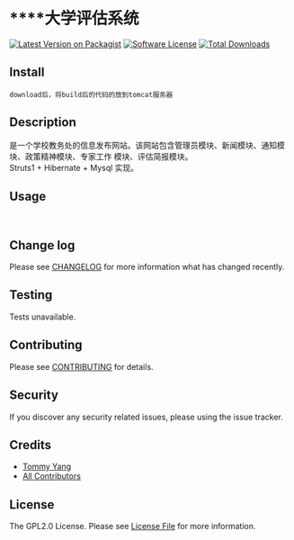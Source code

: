 # ****大学评估系统

[![Latest Version on Packagist][ico-version]][link-packagist]
[![Software License][ico-license]](LICENSE.md)
[![Total Downloads][ico-downloads]][link-downloads]

## Install

```
download后，将build后的代码的放到tomcat服务器
```

## Description

是一个学校教务处的信息发布网站。该网站包含管理员模块、新闻模块、通知模块、政策精神模块、专家工作
模块、评估简报模块。<br/>
 Struts1 + Hibernate + Mysql 实现。

## Usage

``` java
    

```

## Change log

Please see [CHANGELOG](CHANGELOG.md) for more information what has changed recently.

## Testing

Tests unavailable.

## Contributing

Please see [CONTRIBUTING](CONTRIBUTING.md) for details.

## Security

If you discover any security related issues, please using the issue tracker.

## Credits

- [Tommy Yang](https://github.com/joyang1)
- [All Contributors](https://github.com/joyang1/DlpuSystemOfPingGu/contributors)

## License

The GPL2.0 License. Please see [License File](LICENSE.md) for more information.

[ico-version]: https://img.shields.io/packagist/v/joyang1/DlpuSystemOfPingGu.svg?style=flat-square
[ico-license]: https://img.shields.io/badge/license-MIT-brightgreen.svg?style=flat-square
[ico-downloads]: https://img.shields.io/packagist/dt/joyang1/DlpuSystemOfPingGu.svg?style=flat-square

[link-packagist]: https://packagist.org/packages/joyang1/DlpuSystemOfPingGu
[link-travis]: https://travis-ci.org/joyang1/DlpuSystemOfPingGu
[link-scrutinizer]: https://scrutinizer-ci.com/g/joyang1/DlpuSystemOfPingGu/code-structure
[link-code-quality]: https://scrutinizer-ci.com/g/joyang1/DlpuSystemOfPingGu
[link-downloads]: https://packagist.org/packages/joyang1/DlpuSystemOfPingGu
[link-author]: https://github.com/joyang1
[link-contributors]: ../../contributors

